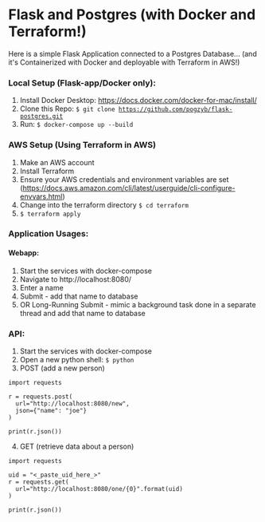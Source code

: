 # Flask and Postgres (with Docker and Terraform!)
Here is a simple Flask Application connected to a Postgres Database...
(and it's Containerized with Docker and deployable with Terraform in AWS!)

### Local Setup (Flask-app/Docker only):
1. Install Docker Desktop: https://docs.docker.com/docker-for-mac/install/
2. Clone this Repo: <code>$ git clone https://github.com/pogzyb/flask-postgres.git</code>
3. Run: <code>$ docker-compose up --build</code>

### AWS Setup (Using Terraform in AWS)
1. Make an AWS account
2. Install Terraform
3. Ensure your AWS credentials and environment variables are set <br>(https://docs.aws.amazon.com/cli/latest/userguide/cli-configure-envvars.html)
3. Change into the terraform directory <code>$ cd terraform</code>
4. <code>$ terraform apply</code>

### Application Usages:<br>

#### Webapp:
1. Start the services with docker-compose
2. Navigate to http://localhost:8080/
3. Enter a name
4. Submit - add that name to database
5. OR Long-Running Submit - mimic a background task done in a separate thread and add that name to database


### API:
1. Start the services with docker-compose
2. Open a new python shell: <code>$ python </code>
3. POST (add a new person)
<pre><code>import requests

r = requests.post(
  url="http://localhost:8080/new",
  json={"name": "joe"}
)

print(r.json())
</code></pre>

4. GET (retrieve data about a person)
<pre><code>import requests

uid = "<_paste_uid_here_>"
r = requests.get(
  url="http://localhost:8080/one/{0}".format(uid)
)

print(r.json())
</code></pre>

